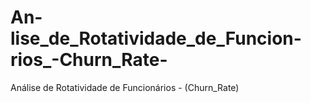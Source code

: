 # An-lise_de_Rotatividade_de_Funcion-rios_-Churn_Rate-
Análise de Rotatividade de Funcionários - (Churn_Rate)
